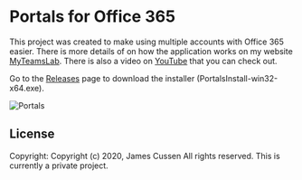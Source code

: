 # Portals for Office 365

This project was created to make using multiple accounts with Office 365 easier. There is more details of on how the application works on my website [MyTeamsLab](https://www.myteamslab.com). There is also a video on [YouTube](https://youtu.be/fNosmBF-fzg) that you can check out. 

Go to the [Releases](https://github.com/jamescussen/PortalsReleases/releases) page to download the installer (PortalsInstall-win32-x64.exe).

![Portals](https://1.bp.blogspot.com/-DfgjotiLTow/Xhr2vpNnknI/AAAAAAAABBY/jDEgvcStk_kJ7u0IfRyIy_LUxh-neE_vACLcBGAsYHQ/s600/Portals_1.00.png)

## License

Copyright: Copyright (c) 2020, James Cussen All rights reserved.
This is currently a private project.
